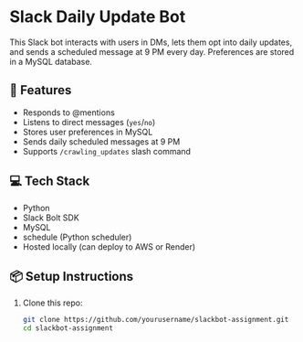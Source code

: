 # Slack Daily Update Bot

This Slack bot interacts with users in DMs, lets them opt into daily updates, and sends a scheduled message at 9 PM every day. Preferences are stored in a MySQL database.

## 🔧 Features

- Responds to @mentions
- Listens to direct messages (`yes`/`no`)
- Stores user preferences in MySQL
- Sends daily scheduled messages at 9 PM
- Supports `/crawling_updates` slash command

## 💻 Tech Stack

- Python
- Slack Bolt SDK
- MySQL
- schedule (Python scheduler)
- Hosted locally (can deploy to AWS or Render)

## 📦 Setup Instructions

1. Clone this repo:
   ```bash
   git clone https://github.com/yourusername/slackbot-assignment.git
   cd slackbot-assignment

